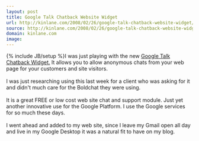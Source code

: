 ```yaml
---
layout: post
title: Google Talk Chatback Website Widget
url: http://kinlane.com/2008/02/26/google-talk-chatback-website-widget/
source: http://kinlane.com/2008/02/26/google-talk-chatback-website-widget/
domain: kinlane.com
image: 
---
```

{% include JB/setup %}I was just playing with the new <a href="http://googletalk.blogspot.com/2008/02/google-talk-chatback.html">Google Talk Chatback Widget.</a>  It allows you to allow anonymous chats from your web page for your customers and site visitors. <br /><br />I was just researching using this last week for a client who was asking for it and didn't much care for the Boldchat they were using.<br /><br />It is a great FREE or low cost web site chat and support module.  Just yet another innovative use for the Google Platform.  I use the Google services for so much these days.<br /><br />I went ahead and added to my web site, since I leave my Gmail open all day and live in my Google Desktop it was a natural fit to have on my blog.